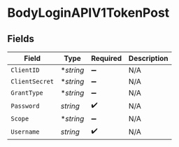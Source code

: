 # BodyLoginAPIV1TokenPost


## Fields

| Field              | Type               | Required           | Description        |
| ------------------ | ------------------ | ------------------ | ------------------ |
| `ClientID`         | **string*          | :heavy_minus_sign: | N/A                |
| `ClientSecret`     | **string*          | :heavy_minus_sign: | N/A                |
| `GrantType`        | **string*          | :heavy_minus_sign: | N/A                |
| `Password`         | *string*           | :heavy_check_mark: | N/A                |
| `Scope`            | **string*          | :heavy_minus_sign: | N/A                |
| `Username`         | *string*           | :heavy_check_mark: | N/A                |